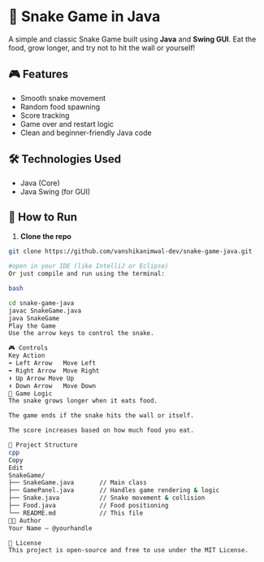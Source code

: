 # 🐍 Snake Game in Java

A simple and classic Snake Game built using **Java** and **Swing GUI**. Eat the food, grow longer, and try not to hit the wall or yourself!

## 🎮 Features
- Smooth snake movement
- Random food spawning
- Score tracking
- Game over and restart logic
- Clean and beginner-friendly Java code

## 🛠️ Technologies Used
- Java (Core)
- Java Swing (for GUI)
## 🚀 How to Run

1. **Clone the repo**  
```bash
git clone https://github.com/vanshikanimwal-dev/snake-game-java.git

#open in your IDE (like IntelliJ or Eclipse)
Or just compile and run using the terminal:

bash

cd snake-game-java
javac SnakeGame.java
java SnakeGame
Play the Game
Use the arrow keys to control the snake.

🎮 Controls
Key	Action
⬅️ Left Arrow	Move Left
➡️ Right Arrow	Move Right
⬆️ Up Arrow	Move Up
⬇️ Down Arrow	Move Down
🧠 Game Logic
The snake grows longer when it eats food.

The game ends if the snake hits the wall or itself.

The score increases based on how much food you eat.

📁 Project Structure
cpp
Copy
Edit
SnakeGame/
├── SnakeGame.java       // Main class
├── GamePanel.java       // Handles game rendering & logic
├── Snake.java           // Snake movement & collision
├── Food.java            // Food positioning
└── README.md            // This file
👨‍💻 Author
Your Name — @yourhandle

📃 License
This project is open-source and free to use under the MIT License.
